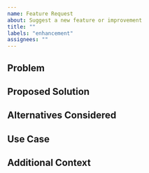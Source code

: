 ```yaml
---
name: Feature Request
about: Suggest a new feature or improvement
title: ""
labels: "enhancement"
assignees: ""
---
```


## Problem

<!-- Describe the problem or limitation you're facing -->

## Proposed Solution

<!-- Describe how you'd like this to work -->

## Alternatives Considered

<!-- Other approaches you've thought about -->

## Use Case

<!-- How would this feature benefit you or other users? -->

## Additional Context

<!-- Any other relevant information -->
